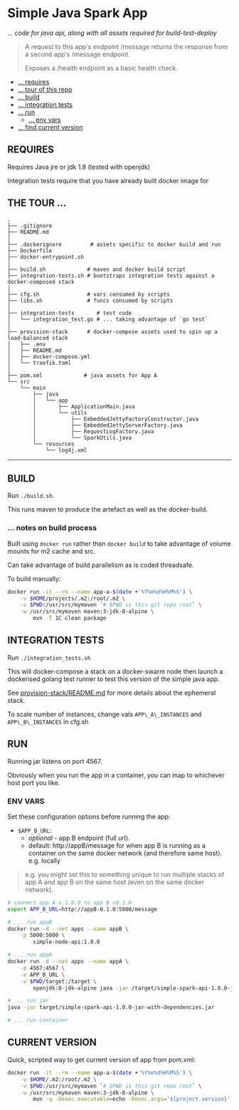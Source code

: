# Simple Java Spark App

_... code for java api, along with all assets required for build-test-deploy_

>
> A request to this app's endpoint /message 
> returns the response from a second app's /message endpoint.
>
> Exposes a /health endpoint as a basic health check.
>

* [... requires](#requires)
* [... tour of this repo](#the-tour)
* [... build](#build)
* [... integration tests](#integration-tests)
* [... run](#run)
    * [... env vars](#env-vars)
* [... find current version](#current-version)

## REQUIRES

Requires Java jre or jdk 1.8 (tested with openjdk)

Integration tests require that you have already built docker image
for 

## THE TOUR ...

```
.
├── .gitignore
├── README.md
│
├── .dockerignore         # assets specific to docker build and run
├── Dockerfile
├── docker-entrypoint.sh
│
├── build.sh             # maven and docker build script
├── integration-tests.sh # bootstraps integration tests against a docker-composed stack
│
├── cfg.sh               # vars consumed by scripts
├── libs.sh              # funcs consumed by scripts
│
├── integration-tests       # test code
│   └── integration_test.go # ... taking advantage of `go test`
│
├── provision-stack      # docker-compose assets used to spin up a load-balanced stack
│   ├── .env
│   ├── README.md
│   ├── docker-compose.yml
│   └── traefik.toml
│
├── pom.xml             # java assets for App A
└── src
    └── main
        ├── java
        │   └── app
        │       ├── ApplicationMain.java
        │       └── utils
        │           ├── EmbeddedJettyFactoryConstructor.java
        │           ├── EmbeddedJettyServerFactory.java
        │           ├── RequestLogFactory.java
        │           └── SparkUtils.java
        └── resources
            └── log4j.xml

```
---

## BUILD

Run `./build.sh`.

This runs maven to produce the artefact as well as
the docker-build.

### ... notes on build process

Built using `docker run` rather than `docker build`
to take advantage of volume mounts for m2 cache and
src.

Can take advantage of build parallelism as is coded threadsafe.

To build manually:

```bash
docker run -it --rm --name app-a-$(date +'%Y%m%d%H%M%S') \
    -v $HOME/projects/.m2:/root/.m2 \
    -v $PWD:/usr/src/mymaven `# $PWD is this git repo root` \
    -w /usr/src/mymaven maven:3-jdk-8-alpine \
        mvn -T 1C clean package
```

## INTEGRATION TESTS

Run `./integration_tests.sh`

This will docker-compose a stack on a docker-swarm node then launch
a dockerised golang test runner to test this version of the simple
java app.

See [provision-stack/README.md](provision-stack/README.md) for more
details about the ephemeral stack.

To scale number of instances, change vals `APP\_A\_INSTANCES` and
`APP\_B\_INSTANCES` in cfg.sh

## RUN

Running jar listens on port 4567.

Obviously when you run the app in a container, you can map to whichever host port you like.

### ENV VARS

Set these configuration options before running the app:

* `$APP_B_URL`:
    * _optional_ - app B endpoint (full url).
    * default: http://appB/message
        for when app B is running as a container on the same
        docker network (and therefore same host). e.g. locally

>
> e.g. you might set this to something unique to run multiple stacks
> of app A and app B on the same host (even on the same docker network).
>
 
```bash
# connect app A v.1.0.0 to app B v0.1.0
export APP_B_URL=http://appB-0.1.0:5000/message

# ... run appB
docker run -d --net apps --name appB \
    -p 5000:5000 \
        simple-node-api:1.0.0

# ... run appA
docker run -d --net apps --name appA \
    -p 4567:4567 \
    -e APP_B_URL \
    -v $PWD/target:/target \
        openjdk:8-jdk-alpine java -jar /target/simple-spark-api-1.0.0-jar-with-dependencies.jar
```

```bash
# ... run jar
java -jar target/simple-spark-api-1.0.0-jar-with-dependencies.jar

# ... run container
```

## CURRENT VERSION

Quick, scripted way to get current version of app from pom.xml:

```bash
docker run -it --rm --name app-a-$(date +'%Y%m%d%H%M%S') \
    -v $HOME/.m2:/root/.m2 \
    -v $PWD:/usr/src/mymaven `# $PWD is this git repo root` \
    -w /usr/src/mymaven maven:3-jdk-8-alpine \
        mvn -q -Dexec.executable=echo -Dexec.args='${project.version}' --non-recursive exec:exec
```
